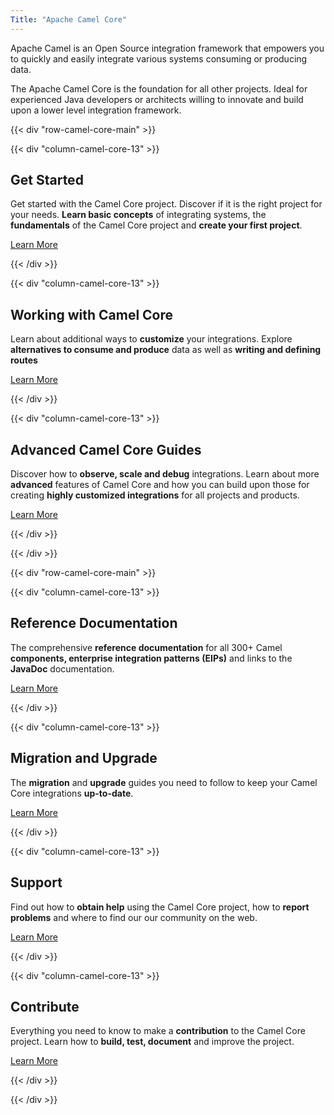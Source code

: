 ```yaml
---
Title: "Apache Camel Core"
---
```


Apache Camel is an Open Source integration framework that empowers you to quickly and easily integrate various systems consuming or producing data.

The Apache Camel Core is the foundation for all other projects. Ideal for experienced Java developers or architects willing to innovate and build upon a lower level integration framework.

{{< div "row-camel-core-main" >}}

{{< div "column-camel-core-13" >}}

## Get Started

<p>
	Get started with the Camel Core project. Discover if it is the right project for your needs. <b>Learn basic concepts</b> of integrating systems, the <b>fundamentals</b> of the Camel Core project and <b>create your first project</b>.
</p>

<a class="button dark" href="/camel-core/getting-started/index.html">Learn More</a>

{{< /div >}}

{{< div "column-camel-core-13" >}}

## Working with Camel Core

<p>
	Learn about additional ways to <b>customize</b> your integrations. Explore <b>alternatives to consume and produce</b> data as well as <b>writing and defining routes</b>
</p>

<a class="button dark" href="/camel-core/working-with-camel-core/index.html">Learn More</a>

{{< /div >}}

{{< div "column-camel-core-13" >}}

## Advanced Camel Core Guides

<p>
	Discover how to <b>observe, scale and debug</b> integrations. Learn about more <b>advanced</b> features of Camel Core and how you can build upon those for creating <b>highly customized integrations</b> for all projects and products.
</p>

<a class="button dark" href="/camel-core/advanced-camel-core-guides/index.html">Learn More</a>

{{< /div >}}

{{< /div >}}

{{< div "row-camel-core-main" >}}

{{< div "column-camel-core-13" >}}

## Reference Documentation

<p>
	The comprehensive <b>reference documentation</b> for all 300+ Camel <b>components, enterprise integration patterns (EIPs)</b> and links to the <b>JavaDoc</b> documentation.
</p>

<a class="button dark" href="/camel-core/reference/index.html">Learn More</a>

{{< /div >}}

{{< div "column-camel-core-13" >}}

## Migration and Upgrade

<p>
	The <b>migration</b> and <b>upgrade</b> guides you need to follow to keep your Camel Core integrations <b>up-to-date</b>.
</p>

<a class="button dark" href="../manual/camel-3x-upgrade-guide.html">Learn More</a>

{{< /div >}}

{{< div "column-camel-core-13" >}}

## Support

<p>
	Find out how to <b>obtain help</b> using the Camel Core project, how to <b>report problems</b> and where to find our our community on the web.
</p>

<a class="button dark" href="../community/support">Learn More</a>

{{< /div >}}

{{< div "column-camel-core-13" >}}

## Contribute

<p>
	Everything you need to know to make a <b>contribution</b> to the Camel Core project. Learn how to <b>build, test, document</b> and improve the project.
</p>

<a class="button dark" href="../community/contributing">Learn More</a>

{{< /div >}}

{{< /div >}}

